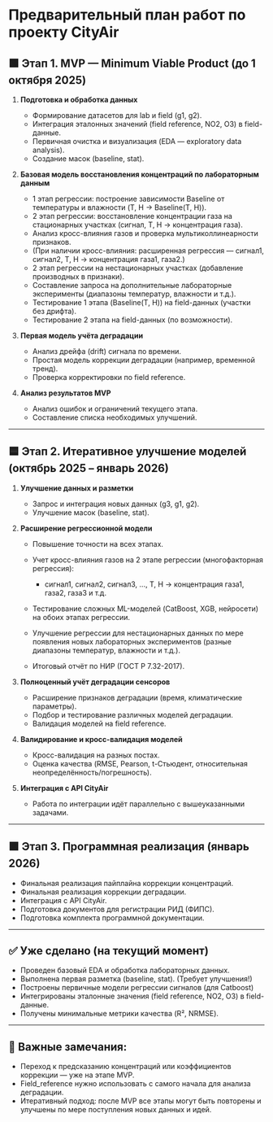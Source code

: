 # Предварительный план работ по проекту CityAir

## 🟩 Этап 1. MVP — Minimum Viable Product (до 1 октября 2025)

1. **Подготовка и обработка данных**

   * Формирование датасетов для lab и field (g1, g2).
   * Интеграция эталонных значений (field reference, NO2, O3) в field-данные.
   * Первичная очистка и визуализация (EDA — exploratory data analysis).
   * Создание масок (baseline, stat).

2. **Базовая модель восстановления концентраций по лабораторным данным**

   * 1 этап регрессии: построение зависимости Baseline от температуры и влажности (T, H → Baseline(T, H)).
   * 2 этап регрессии: восстановление концентрации газа на стационарных участках (сигнал, T, H → концентрация газа).
   * Анализ кросс-влияния газов и проверка мультиколлинеарности признаков.
   * (При наличии кросс-влияния: расширенная регрессия — сигнал1, сигнал2, T, H → концентрация газа1, газа2.)
   * 2 этап регрессии на нестационарных участках (добавление производных в признаки).
   * Составление запроса на дополнительные лабораторные эксперименты (диапазоны температур, влажности и т.д.).
   * Тестирование 1 этапа (Baseline(T, H)) на field-данных (участки без дрифта).
   * Тестирование 2 этапа на field-данных (по возможности).

3. **Первая модель учёта деградации**

   * Анализ дрейфа (drift) сигнала по времени.
   * Простая модель коррекции деградации (например, временной тренд).
   * Проверка корректировки по field reference.

4. **Анализ результатов MVP**

   * Анализ ошибок и ограничений текущего этапа.
   * Составление списка необходимых улучшений.

---

## 🟦 Этап 2. Итеративное улучшение моделей (октябрь 2025 – январь 2026)

1. **Улучшение данных и разметки**

   * Запрос и интеграция новых данных (g3, g1, g2).
   * Улучшение масок (baseline, stat).

2. **Расширение регрессионной модели**

   * Повышение точности на всех этапах.
   * Учет кросс-влияния газов на 2 этапе регрессии (многофакторная регрессия):

     * сигнал1, сигнал2, сигнал3, ..., T, H → концентрация газа1, газа2, газа3 и т.д.
   * Тестирование сложных ML-моделей (CatBoost, XGB, нейросети) на обоих этапах регрессии.
   * Улучшение регрессии для нестационарных данных по мере появления новых лабораторных экспериментов (разные диапазоны температур, влажности и т.д.).
   * Итоговый отчёт по НИР (ГОСТ Р 7.32-2017).

3. **Полноценный учёт деградации сенсоров**

   * Расширение признаков деградации (время, климатические параметры).
   * Подбор и тестирование различных моделей деградации.
   * Валидация моделей на field reference.

4. **Валидирование и кросс-валидация моделей**

   * Кросс-валидация на разных постах.
   * Оценка качества (RMSE, Pearson, t-Стьюдент, относительная неопределённость/погрешность).

5. **Интеграция с API CityAir**

   * Работа по интеграции идёт параллельно с вышеуказанными задачами.

---

## 🟪 Этап 3. Программная реализация (январь 2026)

* Финальная реализация пайплайна коррекции концентраций.
* Финальная реализация коррекции деградации.
* Интеграция с API CityAir.
* Подготовка документов для регистрации РИД (ФИПС).
* Подготовка комплекта программной документации.

---

## ✅ Уже сделано (на текущий момент)

* Проведен базовый EDA и обработка лабораторных данных.
* Выполнена первая разметка (baseline, stat). (Требует улучшения!)
* Построены первичные модели регрессии сигналов (для Catboost)
* Интегрированы эталонные значения (field reference, NO2, O3) в field-данные.
* Получены минимальные метрики качества (R², NRMSE).

---

## 🔔 Важные замечания:

* Переход к предсказанию концентраций или коэффициентов коррекции — уже на этапе MVP.
* Field\_reference нужно использовать с самого начала для анализа деградации.
* Итеративный подход: после MVP все этапы могут быть повторены и улучшены по мере поступления новых данных и идей.

